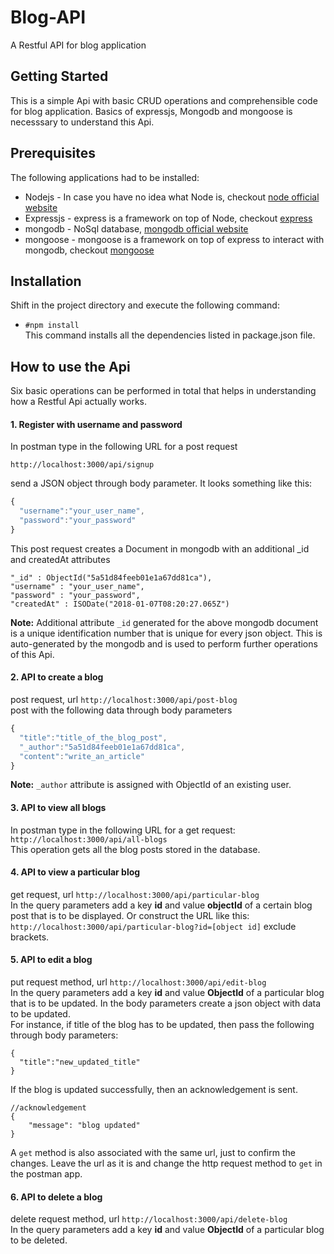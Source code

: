 # Blog-API
A Restful API for blog application
## Getting Started
This is a simple Api with basic CRUD operations and comprehensible code for blog application. Basics of expressjs, Mongodb and mongoose is necesssary to understand this Api.
## Prerequisites
The following applications had to be installed:
- Nodejs  -  In case you have no idea what Node is, checkout [node official website](https://nodejs.org/en/about/)
- Expressjs - express is a framework on top of Node, checkout [express](http://expressjs.com/)
- mongodb - NoSql database, [mongodb official website](https://www.mongodb.com/)
- mongoose - mongoose is a framework on top of express to interact with mongodb, checkout [mongoose](http://mongoosejs.com/)
## Installation
Shift in the project directory and execute the following command:
- `#npm install`  
  This command installs all the dependencies listed in package.json file.
## How to use the Api
Six basic operations can be performed in total that helps in understanding how a Restful Api actually works.
#### 1. Register with username and password
In postman type in the following URL for a post request  
  
`http://localhost:3000/api/signup`  
  
send a JSON object through body parameter. It looks something like this:
```javascript
{
  "username":"your_user_name",
  "password":"your_password"
}
```
This post request creates a Document in mongodb with an additional _id and createdAt attributes
```mongodb
"_id" : ObjectId("5a51d84feeb01e1a67dd81ca"),
"username" : "your_user_name",
"password" : "your_password",
"createdAt" : ISODate("2018-01-07T08:20:27.065Z")
```
**Note:** Additional attribute `_id` generated for the above mongodb document is a unique identification number that is unique for every json object. This is auto-generated by the mongodb and is used to perform further operations of this Api.

#### 2. API to create a blog
post request, url `http://localhost:3000/api/post-blog`  
post with the following data through body parameters
```javascript
{
  "title":"title_of_the_blog_post",
  "_author":"5a51d84feeb01e1a67dd81ca",
  "content":"write_an_article"
}
```
**Note:** `_author` attribute is assigned with ObjectId of an existing user.

#### 3. API to view all blogs
In postman type in the following URL for a get request:  
`http://localhost:3000/api/all-blogs`  
This operation gets all the blog posts stored in the database.

#### 4. API to view a particular blog
get request, url `http://localhost:3000/api/particular-blog`  
In the query parameters add a key **id** and value **objectId** of a certain blog post that is to be displayed.
Or construct the URL like this: `http://localhost:3000/api/particular-blog?id=[object id]` exclude brackets.

#### 5. API to edit a blog
put request method, url `http://localhost:3000/api/edit-blog`  
In the query parameters add a key **id** and value **ObjectId** of a particular blog that is to be updated.
In the body parameters create a json object with data to be updated.   
For instance, if title of the blog has to be updated, then pass the following through body parameters:
```
{
  "title":"new_updated_title"
}
```
If the blog is updated successfully, then an acknowledgement is sent.
```
//acknowledgement
{
    "message": "blog updated"
}
```
A `get` method is also associated with the same url, just to confirm the changes. Leave the url as it is and change the http request method to `get` in the postman app.

#### 6. API to delete a blog
delete request method, url `http://localhost:3000/api/delete-blog`  
In the query parameters add a key **id** and value **ObjectId** of a particular blog to be deleted.
